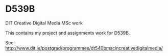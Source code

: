 # D539B
DIT Creative Digital Media MSc work

This contains my project and assignments work for D539B.

See http://www.dit.ie/postgrad/programmes/dt540bmscincreativedigitalmedia/
